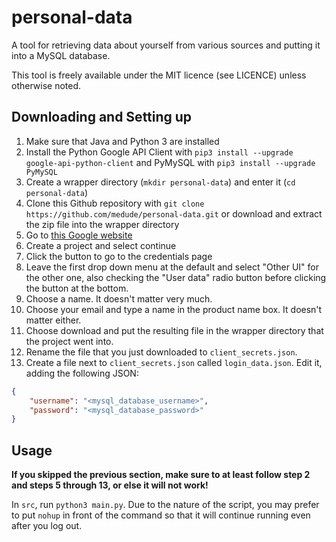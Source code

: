 # personal-data
A tool for retrieving data about yourself from various sources and putting it into a MySQL database.

This tool is freely available under the MIT licence (see LICENCE) unless otherwise noted.

## Downloading and Setting up
1. Make sure that Java and Python 3 are installed
2. Install the Python Google API Client with
```pip3 install --upgrade google-api-python-client```
and PyMySQL with ```pip3 install --upgrade PyMySQL```
3. Create a wrapper directory (```mkdir personal-data```) and enter it (```cd personal-data```)
4. Clone this Github repository with 
```git clone https://github.com/medude/personal-data.git``` or download and extract the zip file into the wrapper directory
5. Go to [this Google website](https://console.developers.google.com/flows/enableapi?apiid=fitness)
6. Create a project and select continue
7. Click the button to go to the credentials page
8. Leave the first drop down menu at the default and select "Other UI" for the other one, also checking the "User data" radio button before clicking the button at the bottom.
9. Choose a name. It doesn't matter very much.
10. Choose your email and type a name in the product name box. It doesn't matter either.
11. Choose download and put the resulting file in the wrapper directory that the project went into.
12. Rename the file that you just downloaded to ```client_secrets.json```.
13. Create a file next to ```client_secrets.json``` called ```login_data.json```. Edit it, adding the following JSON:
```json
{
    "username": "<mysql_database_username>",
    "password": "<mysql_database_password>"
}
```

## Usage
**If you skipped the previous section, make sure to at least follow step 2 and steps 5 through 13, or else it will not work!**

In ```src```, run ```python3 main.py```. Due to the nature of the script, you may prefer to put ```nohup``` in front of the command so that it will continue running even after you log out.